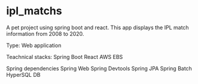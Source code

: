 # ipl_matchs
A pet project using spring boot and react. This app displays the IPL match information from 2008 to 2020.

Type: Web application   

Teachnical stacks:
    Spring Boot 
    React 
    AWS EBS

Spring dependencies 
    Spring Web
    Spring Devtools
    Spring JPA
    Spring Batch
    HyperSQL DB
